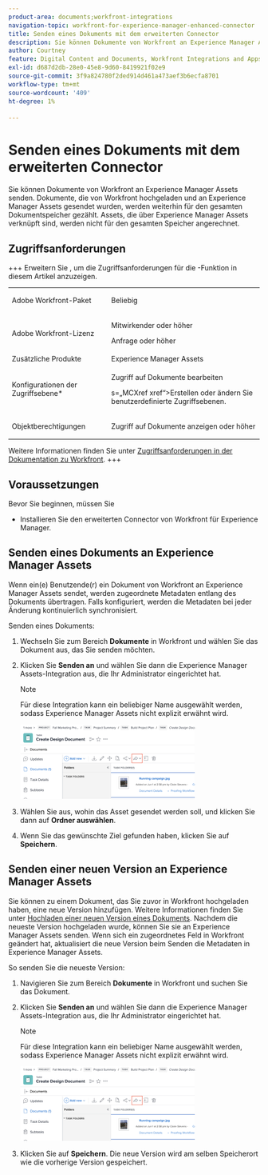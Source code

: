 ```yaml
---
product-area: documents;workfront-integrations
navigation-topic: workfront-for-experience-manager-enhanced-connector
title: Senden eines Dokuments mit dem erweiterten Connector
description: Sie können Dokumente von Workfront an Experience Manager Assets senden. Dokumente, die von Workfront hochgeladen und an Experience Manager Assets gesendet wurden, werden weiterhin für den gesamten Dokumentspeicher gezählt. Assets, die über Experience Manager Assets verknüpft sind, werden nicht für den gesamten Speicher angerechnet.
author: Courtney
feature: Digital Content and Documents, Workfront Integrations and Apps
exl-id: d687d2db-28e0-45e8-9d60-8419921f02e9
source-git-commit: 3f9a824780f2ded914d461a473aef3b6ecfa8701
workflow-type: tm+mt
source-wordcount: '409'
ht-degree: 1%

---
```


# Senden eines Dokuments mit dem erweiterten Connector

Sie können Dokumente von Workfront an Experience Manager Assets senden. Dokumente, die von Workfront hochgeladen und an Experience Manager Assets gesendet wurden, werden weiterhin für den gesamten Dokumentspeicher gezählt. Assets, die über Experience Manager Assets verknüpft sind, werden nicht für den gesamten Speicher angerechnet.

## Zugriffsanforderungen

+++ Erweitern Sie , um die Zugriffsanforderungen für die -Funktion in diesem Artikel anzuzeigen.

<table style="table-layout:auto"> 
 <col> 
 <col> 
 <tbody> 
  <tr> 
   <td role="rowheader">Adobe Workfront-Paket</td> 
   <td> <p>Beliebig</p> </td> 
  </tr> 
  <tr> 
   <td role="rowheader">Adobe Workfront-Lizenz</td> 
   <td> 
   <p>Mitwirkender oder höher</p>
   <p>Anfrage oder höher</p> </td> 
  </tr> 
  <tr> 
   <td role="rowheader">Zusätzliche Produkte</td> 
   <td>Experience Manager Assets </td> 
  </tr> 
  <tr> 
   <td role="rowheader">Konfigurationen der Zugriffsebene*</td> 
   <td> <p>Zugriff auf Dokumente bearbeiten</p> s=„MCXref xref“&gt;Erstellen oder ändern Sie benutzerdefinierte Zugriffsebenen</a>.</p> </td> 
  </tr> 
  <tr> 
   <td role="rowheader">Objektberechtigungen</td> 
   <td> <p>Zugriff auf Dokumente anzeigen oder höher</p></td> 
  </tr> 
 </tbody> 
</table>

Weitere Informationen finden Sie unter [Zugriffsanforderungen in der Dokumentation zu Workfront](/help/quicksilver/administration-and-setup/add-users/access-levels-and-object-permissions/access-level-requirements-in-documentation.md).
+++

## Voraussetzungen

Bevor Sie beginnen, müssen Sie

* Installieren Sie den erweiterten Connector von Workfront für Experience Manager.

## Senden eines Dokuments an Experience Manager Assets

Wenn ein(e) Benutzende(r) ein Dokument von Workfront an Experience Manager Assets sendet, werden zugeordnete Metadaten entlang des Dokuments übertragen. Falls konfiguriert, werden die Metadaten bei jeder Änderung kontinuierlich synchronisiert.

Senden eines Dokuments:

1. Wechseln Sie zum Bereich **Dokumente** in Workfront und wählen Sie das Dokument aus, das Sie senden möchten.
1. Klicken Sie **Senden an** und wählen Sie dann die Experience Manager Assets-Integration aus, die Ihr Administrator eingerichtet hat.

   >[!NOTE]
   >
   >Für diese Integration kann ein beliebiger Name ausgewählt werden, sodass Experience Manager Assets nicht explizit erwähnt wird.

   ![Senden an](assets/copy-of-send-to-in-toolbar-350x149.png)

1. Wählen Sie aus, wohin das Asset gesendet werden soll, und klicken Sie dann auf **Ordner auswählen**.
1. Wenn Sie das gewünschte Ziel gefunden haben, klicken Sie auf **Speichern**.

## Senden einer neuen Version an Experience Manager Assets

Sie können zu einem Dokument, das Sie zuvor in Workfront hochgeladen haben, eine neue Version hinzufügen. Weitere Informationen finden Sie unter [Hochladen einer neuen Version eines Dokuments](../../../documents/managing-documents/upload-new-document-version.md). Nachdem die neueste Version hochgeladen wurde, können Sie sie an Experience Manager Assets senden. Wenn sich ein zugeordnetes Feld in Workfront geändert hat, aktualisiert die neue Version beim Senden die Metadaten in Experience Manager Assets.

So senden Sie die neueste Version:

1. Navigieren Sie zum Bereich **Dokumente** in Workfront und suchen Sie das Dokument.
1. Klicken Sie **Senden an** und wählen Sie dann die Experience Manager Assets-Integration aus, die Ihr Administrator eingerichtet hat.

   >[!NOTE]
   >
   >Für diese Integration kann ein beliebiger Name ausgewählt werden, sodass Experience Manager Assets nicht explizit erwähnt wird.

   ![Senden an](assets/copy-of-send-to-in-toolbar-350x149.png)

1. Klicken Sie auf **Speichern**. Die neue Version wird am selben Speicherort wie die vorherige Version gespeichert.
